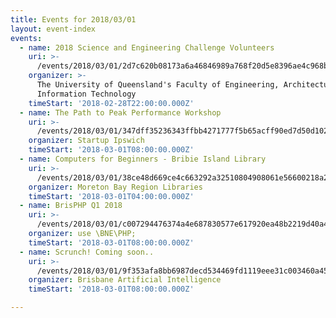 ```yaml
---
title: Events for 2018/03/01
layout: event-index
events:
  - name: 2018 Science and Engineering Challenge Volunteers
    uri: >-
      /events/2018/03/01/2d7c620b08173a6a46846989a768f20d5e8396ae4c968bd0bd332ba2fdf6d16a
    organizer: >-
      The University of Queensland's Faculty of Engineering, Architecture \u0026
      Information Technology
    timeStart: '2018-02-28T22:00:00.000Z'
  - name: The Path to Peak Performance Workshop
    uri: >-
      /events/2018/03/01/347dff35236343ffbb4271777f5b65acff90ed7d50d10299c2ad8f0a91daf407
    organizer: Startup Ipswich
    timeStart: '2018-03-01T08:00:00.000Z'
  - name: Computers for Beginners - Bribie Island Library
    uri: >-
      /events/2018/03/01/38ce48d669ce4c663292a32510804908061e56600218a2567eec05d04faee44e
    organizer: Moreton Bay Region Libraries
    timeStart: '2018-03-01T04:00:00.000Z'
  - name: BrisPHP Q1 2018
    uri: >-
      /events/2018/03/01/c007294476374a4e687830577e617920ea48b2219d40a4f7b81cdceb2ad63c0e
    organizer: use \BNE\PHP;
    timeStart: '2018-03-01T08:00:00.000Z'
  - name: Scrunch! Coming soon..
    uri: >-
      /events/2018/03/01/9f353afa8bb6987decd534469fd1119eee31c003460a4539c103111711e6a22d
    organizer: Brisbane Artificial Intelligence
    timeStart: '2018-03-01T08:00:00.000Z'

---
```

